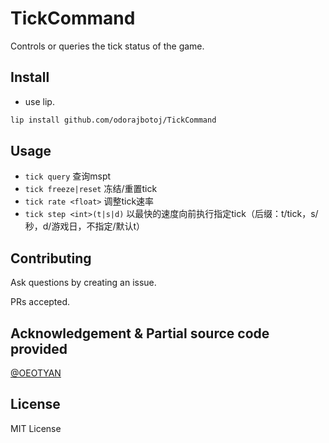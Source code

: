 # TickCommand

Controls or queries the tick status of the game.

## Install

+ use lip.

```bash
lip install github.com/odorajbotoj/TickCommand
```

## Usage

+ `tick query` 查询mspt
+ `tick freeze|reset` 冻结/重置tick
+ `tick rate <float>` 调整tick速率
+ `tick step <int>(t|s|d)` 以最快的速度向前执行指定tick（后缀：t/tick，s/秒，d/游戏日，不指定/默认t）

## Contributing

Ask questions by creating an issue.

PRs accepted.

## Acknowledgement & Partial source code provided

[@OEOTYAN](https://github.com/OEOTYAN)

## License

MIT License
